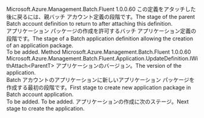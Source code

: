 <Type Name="IWithApplicationPackage&lt;ParentT&gt;" FullName="Microsoft.Azure.Management.Batch.Fluent.Application.UpdateDefinition.IWithApplicationPackage&lt;ParentT&gt;">
  <TypeSignature Language="C#" Value="public interface IWithApplicationPackage&lt;ParentT&gt;" />
  <TypeSignature Language="ILAsm" Value=".class public interface auto ansi abstract IWithApplicationPackage`1&lt;ParentT&gt;" />
  <TypeSignature Language="DocId" Value="T:Microsoft.Azure.Management.Batch.Fluent.Application.UpdateDefinition.IWithApplicationPackage`1" />
  <TypeSignature Language="VB.NET" Value="Public Interface IWithApplicationPackage(Of ParentT)" />
  <TypeSignature Language="F#" Value="type IWithApplicationPackage&lt;'ParentT&gt; = interface" />
  <AssemblyInfo>
    <AssemblyName>Microsoft.Azure.Management.Batch.Fluent</AssemblyName>
    <AssemblyVersion>1.0.0.60</AssemblyVersion>
  </AssemblyInfo>
  <TypeParameters>
    <TypeParameter Name="ParentT" />
  </TypeParameters>
  <Interfaces />
  <Docs>
    <typeparam name="ParentT"><span data-ttu-id="baf95-101">この定義をアタッチした後に戻るには、親バッチ アカウント定義の段階です。</span><span class="sxs-lookup"><span data-stu-id="baf95-101">The stage of the parent Batch account definition to return to after attaching this definition.</span></span></typeparam>
    <summary>
            <span data-ttu-id="baf95-102">アプリケーション パッケージの作成を許可するバッチ アプリケーション定義の段階です。</span><span class="sxs-lookup"><span data-stu-id="baf95-102">The stage of a Batch application definition allowing the creation of an application package.</span></span>
            </summary>
    <remarks>To be added.</remarks>
  </Docs>
  <Members>
    <Member MemberName="DefineNewApplicationPackage">
      <MemberSignature Language="C#" Value="public Microsoft.Azure.Management.Batch.Fluent.Application.UpdateDefinition.IWithAttach&lt;ParentT&gt; DefineNewApplicationPackage (string version);" />
      <MemberSignature Language="ILAsm" Value=".method public hidebysig newslot virtual instance class Microsoft.Azure.Management.Batch.Fluent.Application.UpdateDefinition.IWithAttach`1&lt;!ParentT&gt; DefineNewApplicationPackage(string version) cil managed" />
      <MemberSignature Language="DocId" Value="M:Microsoft.Azure.Management.Batch.Fluent.Application.UpdateDefinition.IWithApplicationPackage`1.DefineNewApplicationPackage(System.String)" />
      <MemberSignature Language="VB.NET" Value="Public Function DefineNewApplicationPackage (version As String) As IWithAttach(Of ParentT)" />
      <MemberSignature Language="F#" Value="abstract member DefineNewApplicationPackage : string -&gt; Microsoft.Azure.Management.Batch.Fluent.Application.UpdateDefinition.IWithAttach&lt;'ParentT&gt;" Usage="iWithApplicationPackage.DefineNewApplicationPackage version" />
      <MemberType>Method</MemberType>
      <AssemblyInfo>
        <AssemblyName>Microsoft.Azure.Management.Batch.Fluent</AssemblyName>
        <AssemblyVersion>1.0.0.60</AssemblyVersion>
      </AssemblyInfo>
      <ReturnValue>
        <ReturnType>Microsoft.Azure.Management.Batch.Fluent.Application.UpdateDefinition.IWithAttach&lt;ParentT&gt;</ReturnType>
      </ReturnValue>
      <Parameters>
        <Parameter Name="version" Type="System.String" />
      </Parameters>
      <Docs>
        <param name="version"><span data-ttu-id="baf95-103">アプリケーションのバージョン。</span><span class="sxs-lookup"><span data-stu-id="baf95-103">The version of the application.</span></span></param>
        <summary>
            <span data-ttu-id="baf95-104">Batch アカウントのアプリケーションに新しいアプリケーション パッケージを作成する最初の段階です。</span><span class="sxs-lookup"><span data-stu-id="baf95-104">First stage to create new application package in Batch account application.</span></span>
            </summary>
        <returns>To be added.</returns>
        <remarks>To be added.</remarks>
        <return><span data-ttu-id="baf95-105">アプリケーションの作成に次のステージ。</span><span class="sxs-lookup"><span data-stu-id="baf95-105">Next stage to create the application.</span></span></return>
      </Docs>
    </Member>
  </Members>
</Type>